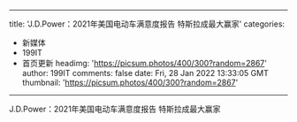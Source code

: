 
---
title: 'J.D.Power：2021年美国电动车满意度报告 特斯拉成最大赢家'
categories: 
 - 新媒体
 - 199IT
 - 首页更新
headimg: 'https://picsum.photos/400/300?random=2867'
author: 199IT
comments: false
date: Fri, 28 Jan 2022 13:33:05 GMT
thumbnail: 'https://picsum.photos/400/300?random=2867'
---

<div>   
J.D.Power：2021年美国电动车满意度报告 特斯拉成最大赢家  
</div>
            